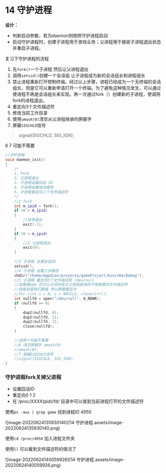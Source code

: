 # 14 守护进程

**设计：**

- 判断启动参数，若为daemon则按照守护进程启动
- 启动守护进程时，创建子进程用于游戏业务；父进程用于接收子进程退出状态并重启子进程。

复习下守护进程的流程

1. 先`fork()`一个子进程 然后让父进程退出
2. 调用`setsid()`创建一个会话组 让子进程成为新的会话组长和进程组长
3. 禁止进程重新打开控制终端。经过以上步骤，进程已经成为一个无终端的会话组长，但是它可以重新申请打开一个终端。为了避免这种情况发生，可以通过使进程不再是会话组长来实现。再一次通过fork（）创建新的子进程，使调用fork的进程退出。
4. 重定向3个文件描述符 
5. 修改当前工作目录
6. 使用`umask(0)`清空从父进程继承的屏蔽字
7. 屏蔽`SIGCHLD`信号 

> ​	signal(SIGCHLD,  SIG_IGN);

6 7 可能不需要

```c++
//守护进程
void daemon_init()
{
	/*
	1、fork
	2、父进程退出
	3、子进程设置回话 ID
	4、子进程设置指向路径
	5、子进程重定向三个文件描述符
	*/
	//1 fork
	int m_ipid = fork();
	if (0 > m_ipid)
	{
		//异常退出
		exit(-1);
	}
	if (0 < m_ipid)
	{
		//2 父进程退出
		exit(0);
	}
	
	//3 子进程 设置会话ID
	setsid();
	//4 子进程 设置工作路径
	chdir("/home/mgpdian/projects/gameProject/bin/x64/Debug");
	//5 子进程 重定向3个文件描述符 /dev/null
	//如果是web 则可以关闭所有从父进程继承的不再需要的文件描述符 
	//但是这里我们要看 所以需要重定向
	//for (int i = 0; i < NOFILE; close(i++));
	int nullfd = open("/dev/null", O_RDWR);
	if (nullfd >= 0)
	{
		dup2(nullfd, 0);
		dup2(nullfd, 1);
		dup2(nullfd, 2);
		close(nullfd);
	}
	
	//这两个可能不需要
	//6 清空屏蔽字 umask(0)
	//umask(0);
	//7 屏蔽SIGCHLD信号
	//signal(SIGCHLD, SIG_IGN);
}

```

###  守护进程fork关掉父进程

- 设置回话ID
- 重定向0 1 2 
- 在 /proc/XXXX(pid)/fd/ 目录中可以查到当前进程打开的文件描述符

使用`ps -aux | grep game` 找到进程ID 4950

![image-20220624135930140](14 守护进程.assets/image-20220624135930140.png)



使用`cd /proc/4950` 加入进程文件夹

使用`ll` 可以看到文件描述符的情况了

![image-20220624140059926](14 守护进程.assets/image-20220624140059926.png)

